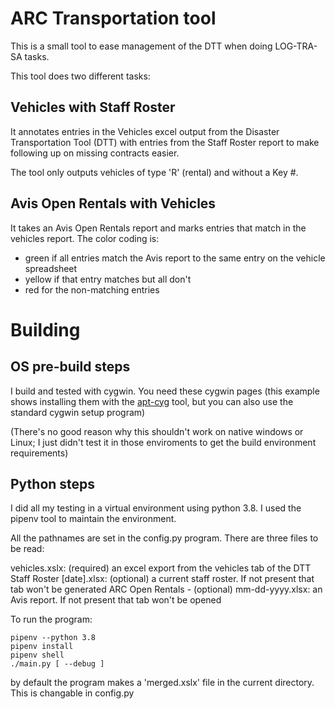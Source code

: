 
ARC Transportation tool
=======================

This is a small tool to ease management of the DTT when doing LOG-TRA-SA tasks.

This tool does two different tasks:

## Vehicles with Staff Roster

It annotates entries in the Vehicles excel output from the Disaster Transportation Tool (DTT) with entries
from the Staff Roster report to make following up on missing contracts easier.

The tool only outputs vehicles of type 'R' (rental) and without a Key #.

## Avis Open Rentals  with Vehicles

It takes an Avis Open Rentals report and marks entries that match in the vehicles report.  The color coding is:

* green if all entries match the Avis report to the same entry on the vehicle spreadsheet
* yellow if that entry matches but all don't
* red for the non-matching entries


# Building

## OS pre-build steps

I build and tested with cygwin.  You need these cygwin pages (this example shows installing
them with the
[apt-cyg](https://github.com/transcode-open/apt-cyg) tool, but you can also use the standard cygwin setup program)

(There's no good reason why this shouldn't work on native windows or Linux; I
just didn't test it in those enviroments to get the build environment requirements)

## Python steps

I did all my testing in a virtual environment using python 3.8.  I used the pipenv tool to maintain the environment.

All the pathnames are set in the config.py program.  There are three files to be read:

vehicles.xslx: (required) an excel export from the vehicles tab of the DTT
Staff Roster [date].xlsx: (optional) a current staff roster.  If not present that tab won't be generated
ARC Open Rentals - (optional) mm-dd-yyyy.xlsx: an Avis report.  If not present that tab won't be opened

To run the program:

``` shell
pipenv --python 3.8
pipenv install
pipenv shell
./main.py [ --debug ]
```

by default the program makes a 'merged.xslx' file in the current directory.  This is changable in config.py

